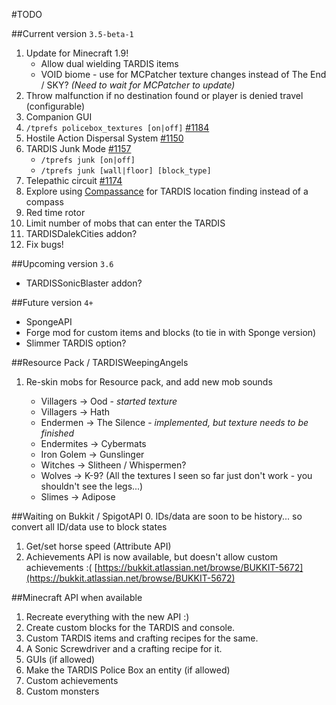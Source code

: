 #TODO

##Current version `3.5-beta-1`
1. Update for Minecraft 1.9!
   * Allow dual wielding TARDIS items
   * VOID biome - use for MCPatcher texture changes instead of The End / SKY? _(Need to wait for MCPatcher to update)_
2. Throw malfunction if no destination found or player is denied travel (configurable)
3. Companion GUI
4. `/tprefs policebox_textures [on|off]` [#1184](http://dev.bukkit.org/bukkit-plugins/tardis/tickets/1184-player-preference-for-setting-biome/)
5. Hostile Action Dispersal System [#1150](http://dev.bukkit.org/bukkit-plugins/tardis/tickets/1150-hads2-hostile-action-dispersal-system/)
6. TARDIS Junk Mode [#1157](http://dev.bukkit.org/bukkit-plugins/tardis/tickets/1157-normal-tardis-junk-mode/)
   * `/tprefs junk [on|off]`
   * `/tprefs junk [wall|floor] [block_type]`
7. Telepathic circuit [#1174](http://dev.bukkit.org/bukkit-plugins/tardis/tickets/1174-tardis-commands-applies-to-the-one-which-you-are-in/#comments)
8. Explore using [Compassance](https://www.spigotmc.org/resources/compassance.18327/) for TARDIS location finding instead of a compass
9. Red time rotor
10. Limit number of mobs that can enter the TARDIS
11. TARDISDalekCities addon?
12. Fix bugs!

##Upcoming version `3.6`
* TARDISSonicBlaster addon?


##Future version `4+`
* SpongeAPI
* Forge mod for custom items and blocks (to tie in with Sponge version)
* Slimmer TARDIS option?

##Resource Pack / TARDISWeepingAngels

1. Re-skin mobs for Resource pack, and add new mob sounds

   * Villagers -> Ood - _started texture_
   * Villagers -> Hath
   * Endermen -> The Silence - _implemented, but texture needs to be finished_
   * Endermites -> Cybermats
   * Iron Golem -> Gunslinger
   * Witches -> Slitheen / Whispermen?
   * Wolves -> K-9? (All the textures I seen so far just don't work - you shouldn't see the legs...)
   * Slimes -> Adipose

##Waiting on Bukkit / SpigotAPI
0. IDs/data are soon to be history... so convert all ID/data use to block states 
1. Get/set horse speed (Attribute API)
2. Achievements API is now available, but doesn't allow custom achievements :( [https://bukkit.atlassian.net/browse/BUKKIT-5672](https://bukkit.atlassian.net/browse/BUKKIT-5672)

##Minecraft API when available
1. Recreate everything with the new API :)
2. Create custom blocks for the TARDIS and console.
3. Custom TARDIS items and crafting recipes for the same.
4. A Sonic Screwdriver and a crafting recipe for it.
5. GUIs (if allowed)
6. Make the TARDIS Police Box an entity (if allowed)
7. Custom achievements
8. Custom monsters
